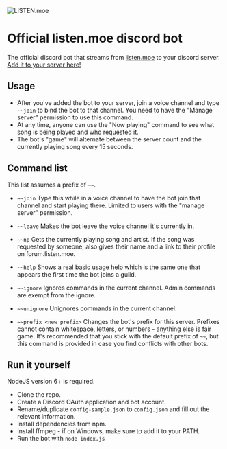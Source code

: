 ![LISTEN.moe](https://i.imgur.com/t8Zg2YJ.jpg)
# Official listen.moe discord bot

The official discord bot that streams from [listen.moe](https://listen.moe) to your discord server. [Add it to your server here!](https://discordapp.com/oauth2/authorize?&client_id=222167140004790273&scope=bot&permissions=36702208)

## Usage

- After you've added the bot to your server, join a voice channel and type `~~join` to bind the bot to that channel. You need to have the "Manage server" permission to use this command.
- At any time, anyone can use the "Now playing" command to see what song is being played and who requested it.
- The bot's "game" will alternate between the server count and the currently playing song every 15 seconds.

## Command list

This list assumes a prefix of `~~`.

- `~~join`
  Type this while in a voice channel to have the bot join that channel and start playing there. Limited to users with the "manage server" permission.

- `~~leave`
  Makes the bot leave the voice channel it's currently in.

- `~~np`
  Gets the currently playing song and artist. If the song was requested by someone, also gives their name and a link to their profile on forum.listen.moe.

- `~~help`
  Shows a real basic usage help which is the same one that appears the first time the bot joins a guild.

- `~~ignore`
  Ignores commands in the current channel. Admin commands are exempt from the ignore.

- `~~unignore`
  Unignores commands in the current channel.

- `~~prefix <new prefix>`
  Changes the bot's prefix for this server. Prefixes cannot contain whitespace, letters, or numbers - anything else is fair game. It's recommended that you stick with the default prefix of `~~`, but this command is provided in case you find conflicts with other bots.

## Run it yourself

NodeJS version 6+ is required. 

- Clone the repo.
- Create a Discord OAuth application and bot account.
- Rename/duplicate `config-sample.json` to `config.json` and fill out the relevant information.
- Install dependencies from npm.
- Install ffmpeg - if on Windows, make sure to add it to your PATH.
- Run the bot with `node index.js`
